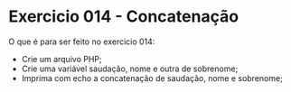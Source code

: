 # Exercicio 014 - Concatenação

O que é para ser feito no exercicio 014:

-   Crie um arquivo PHP;
-   Crie uma variável saudação, nome e outra de sobrenome;
-   Imprima com echo a concatenação de saudação, nome e sobrenome;
